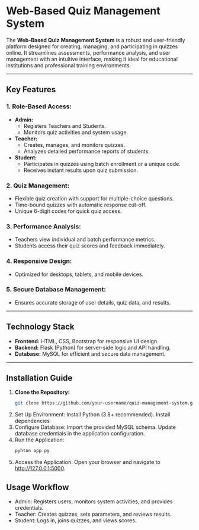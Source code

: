 # Web-Based Quiz Management System

The **Web-Based Quiz Management System** is a robust and user-friendly platform designed for creating, managing, and participating in quizzes online. It streamlines assessments, performance analysis, and user management with an intuitive interface, making it ideal for educational institutions and professional training environments.

---

## Key Features

### 1. **Role-Based Access:**
   - **Admin:**
     - Registers Teachers and Students.
     - Monitors quiz activities and system usage.
   - **Teacher:**
     - Creates, manages, and monitors quizzes.
     - Analyzes detailed performance reports of students.
   - **Student:**
     - Participates in quizzes using batch enrollment or a unique code.
     - Receives instant results upon quiz submission.

### 2. **Quiz Management:**
   - Flexible quiz creation with support for multiple-choice questions.
   - Time-bound quizzes with automatic response cut-off.
   - Unique 6-digit codes for quick quiz access.

### 3. **Performance Analysis:**
   - Teachers view individual and batch performance metrics.
   - Students access their quiz scores and feedback immediately.

### 4. **Responsive Design:**
   - Optimized for desktops, tablets, and mobile devices.

### 5. **Secure Database Management:**
   - Ensures accurate storage of user details, quiz data, and results.

---

## Technology Stack

- **Frontend:** HTML, CSS, Bootstrap for responsive UI design.
- **Backend:** Flask (Python) for server-side logic and API handling.
- **Database:** MySQL for efficient and secure data management.

---

## Installation Guide

1. **Clone the Repository:**
   ```bash
   git clone https://github.com/your-username/quiz-management-system.git
2. Set Up Environment:
   Install Python (3.8+ recommended).
   Install dependencies
3. Configure Database:
   Import the provided MySQL schema.
   Update database credentials in the application configuration.
4. Run the Application:
   ```bash
   pyhton app.py
5. Access the Application:
   Open your browser and navigate to http://127.0.0.1:5000.

## Usage Workflow
- Admin: Registers users, monitors system activities, and provides credentials.
- Teacher: Creates quizzes, sets parameters, and reviews results.
- Student: Logs in, joins quizzes, and views scores.
